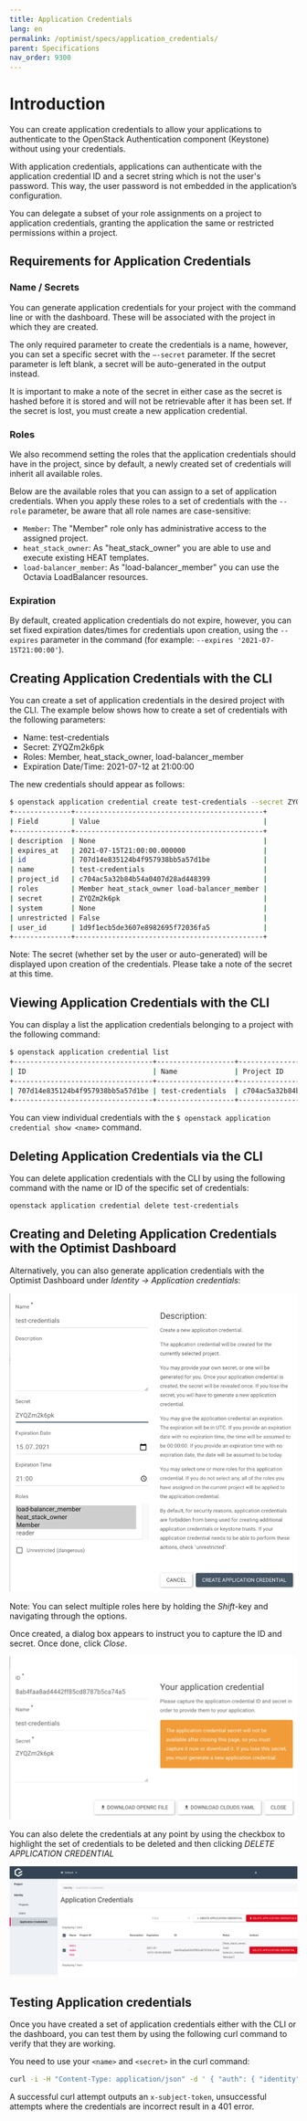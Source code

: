 ```yaml
---
title: Application Credentials
lang: en
permalink: /optimist/specs/application_credentials/
parent: Specifications
nav_order: 9300
---
```


# Introduction

You can create application credentials to allow your applications to authenticate to the OpenStack Authentication component (Keystone) without using your credentials.

With application credentials, applications can authenticate with the application credential ID and a secret string which is not the user's password. This way, the user password is not embedded in the application’s configuration.

You can delegate a subset of your role assignments on a project to application credentials, granting the application the same or restricted permissions within a project.

## Requirements for Application Credentials

### Name / Secrets

You can generate application credentials for your project with the command line or with the dashboard. These will be associated with the project in which they are created.

The only required parameter to create the credentials is a name, however, you can set a specific secret with the `—-secret` parameter. If the secret parameter is left blank, a secret will be auto-generated in the output instead.

It is important to make a note of the secret in either case as the secret is hashed before it is stored and will not be retrievable after it has been set. If the secret is lost, you must create a new application credential.

### Roles

We also recommend setting the roles that the application credentials should have in the project, since by default, a newly created set of credentials will inherit all available roles.

Below are the available roles that you can assign to a set of application credentials. When you apply these roles to a set of credentials with the `--role` parameter, be aware that all role names are case-sensitive:

- `Member`: The "Member" role only has administrative access to the assigned project.
- `heat_stack_owner`: As "heat_stack_owner" you are able to use and execute existing HEAT templates.
- `load-balancer_member`: As "load-balancer_member" you can use the Octavia LoadBalancer resources.

### Expiration

By default, created application credentials do not expire, however, you can set fixed expiration dates/times for credentials upon creation, using the `--expires` parameter in the command (for example: `--expires '2021-07-15T21:00:00'`).

## Creating Application Credentials with the CLI

You can create a set of application credentials in the desired project with the CLI. The example below shows how to create a set of credentials with the following parameters:

- Name: test-credentials
- Secret: ZYQZm2k6pk
- Roles: Member, heat_stack_owner, load-balancer_member
- Expiration Date/Time: 2021-07-12 at 21:00:00

The new credentials should appear as follows:

```bash
$ openstack application credential create test-credentials --secret ZYQZm2k6pk --role Member --role heat_stack_owner --role load-balancer_member --expires '2021-07-15T21:00:00'
+--------------+----------------------------------------------+
| Field        | Value                                        |
+--------------+----------------------------------------------+
| description  | None                                         |
| expires_at   | 2021-07-15T21:00:00.000000                   |
| id           | 707d14e835124b4f957938bb5a57d1be             |
| name         | test-credentials                             |
| project_id   | c704ac5a32b84b54a0407d28ad448399             |
| roles        | Member heat_stack_owner load-balancer_member |
| secret       | ZYQZm2k6pk                                   |
| system       | None                                         |
| unrestricted | False                                        |
| user_id      | 1d9f1ecb5de3607e8982695f72036fa5             |
+--------------+----------------------------------------------+
```

Note: The secret (whether set by the user or auto-generated) will be displayed upon creation of the credentials. Please take a note of the secret at this time.

## Viewing Application Credentials with the CLI

You can display a list the application credentials belonging to a project with the following command:

```bash
$ openstack application credential list
+----------------------------------+-------------------+----------------------------------+-------------+------------+
| ID                               | Name              | Project ID                       | Description | Expires At |
+----------------------------------+-------------------+----------------------------------+-------------+------------+
| 707d14e835124b4f957938bb5a57d1be | test-credentials  | c704ac5a32b84b54a0407d28ad448399 | None        | None       |
+----------------------------------+-------------------+----------------------------------+-------------+------------+
```

You can view individual credentials with the `$ openstack application credential show <name>` command.

## Deleting Application Credentials via the CLI

You can delete application credentials with the CLI by using the following command with the name or ID of the specific set of credentials:

```bash
openstack application credential delete test-credentials
```

## Creating and Deleting Application Credentials with the Optimist Dashboard

Alternatively, you can also generate application credentials with the Optimist Dashboard under *Identity → Application credentials*:

![](attachments/createappcredentials.png)

Note: You can select multiple roles here by holding the *Shift*-key and navigating through the options.

Once created, a dialog box appears to instruct you to capture the ID and secret. Once done, click *Close*.

![](attachments/secretappcredentials.png)

You can also delete the credentials at any point by using the checkbox to highlight the set of credentials to be deleted and then clicking *DELETE APPLICATION CREDENTIAL*

![](attachments/deleteappcredentials.png)

## Testing Application credentials

Once you have created a set of application credentials either with the CLI or the dashboard, you can test them by using the following curl command to verify that they are working.

You need to use your `<name>` and `<secret>` in the curl command:

```bash
curl -i -H "Content-Type: application/json" -d ' { "auth": { "identity": { "methods": ["application_credential"],  "application_credential": {  "id": “<id>", "secret": “<secret>"}}}}' https://identity.optimist.innovo.cloud/v3/auth/tokens
```

A successful curl attempt outputs an `x-subject-token`, unsuccessful attempts where the credentials are incorrect result in a 401 error.
